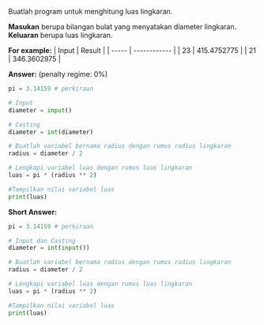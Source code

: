 Buatlah program untuk menghitung luas lingkaran.

**Masukan** berupa bilangan bulat yang menyatakan diameter lingkaran.<br>
**Keluaran** berupa luas lingkaran.

**For example:**
| Input |    Result    |
| ----- | ------------ |
|   23  | 415.4752775  |
|   21  | 346.3602975  |

**Answer:** (penalty regime: 0%)

```python
pi = 3.14159 # perkiraan

# Input
diameter = input()

# Casting
diameter = int(diameter)

# Buatlah variabel bernama radius dengan rumus radius lingkaran
radius = diameter / 2

# Lengkapi variabel luas dengan rumus luas lingkaran
luas = pi * (radius ** 2)

#Tampilkan nilai variabel luas
print(luas)
```

**Short Answer:**

```python
pi = 3.14159 # perkiraan

# Input dan Casting
diameter = int(input())

# Buatlah variabel bernama radius dengan rumus radius lingkaran
radius = diameter / 2

# Lengkapi variabel luas dengan rumus luas lingkaran
luas = pi * (radius ** 2)

#Tampilkan nilai variabel luas
print(luas)
```
